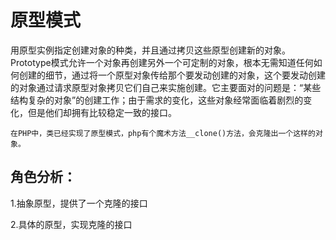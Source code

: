 # 原型模式

用原型实例指定创建对象的种类，并且通过拷贝这些原型创建新的对象。Prototype模式允许一个对象再创建另外一个可定制的对象，根本无需知道任何如何创建的细节，通过将一个原型对象传给那个要发动创建的对象，这个要发动创建的对象通过请求原型对象拷贝它们自己来实施创建。它主要面对的问题是：“某些结构复杂的对象”的创建工作；由于需求的变化，这些对象经常面临着剧烈的变化，但是他们却拥有比较稳定一致的接口。
      
    在PHP中，类已经实现了原型模式，php有个魔术方法__clone()方法，会克隆出一个这样的对象。
    
    
## 角色分析：
1.抽象原型，提供了一个克隆的接口

2.具体的原型，实现克隆的接口